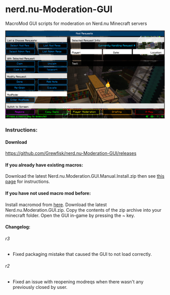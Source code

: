 # nerd.nu-Moderation-GUI
MacroMod GUI scripts for moderation on Nerd.nu Minecraft servers

![Demo](https://raw.githubusercontent.com/Grewfisk/nerd.nu-Moderation-GUI/master/images/demo.png)

### Instructions:
#### Download
https://github.com/Grewfisk/nerd.nu-Moderation-GUI/releases

#### If you already have existing macros:
Download the latest Nerd.nu.Moderation.GUI.Manual.Install.zip then see [this page](https://github.com/Grewfisk/nerd.nu-Moderation-GUI/blob/master/Manual-Installation.md) for instructions.

#### If you have not used macro mod before:
Install macromod from [here](http://www.minecraftforum.net/forums/mapping-and-modding/minecraft-mods/1275039-macro-keybind-mod).
Download the latest Nerd.nu.Moderation.GUI.zip. Copy the contents of the zip archive into your minecraft folder. Open the GUI in-game by pressing the ~ key.

#### Changelog:
###### r3
* Fixed packaging mistake that caused the GUI to not load correctly.

###### r2
* Fixed an issue with reopening modreqs when there wasn't any previously closed by user.
